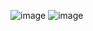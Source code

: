 ![image](https://github.com/user-attachments/assets/327b908c-a70e-4515-9bbe-f619ea9e61a7)
![image](https://github.com/user-attachments/assets/a1d1bed3-10ab-43d2-af25-08c9be8532ca)

